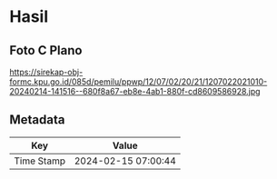 # Hasil

## Foto C Plano

https://sirekap-obj-formc.kpu.go.id/085d/pemilu/ppwp/12/07/02/20/21/1207022021010-20240214-141516--680f8a67-eb8e-4ab1-880f-cd8609586928.jpg


## Metadata

| Key        | Value               |
| ---------- | ------------------- |
| Time Stamp | 2024-02-15 07:00:44 |



